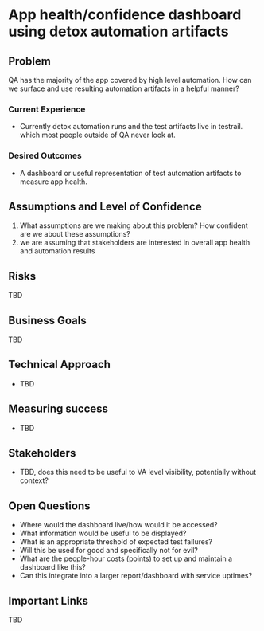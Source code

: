 # App health/confidence dashboard using detox automation artifacts

## Problem 

QA has the majority of the app covered by high level automation.
How can we surface and use resulting automation artifacts in a helpful manner?

### Current Experience ###

* Currently detox automation runs and the test artifacts live in testrail. which most people outside of QA never look at.

### Desired Outcomes ###

* A dashboard or useful representation of test automation artifacts to measure app health.

## Assumptions and Level of Confidence

1. What assumptions are we making about this problem?  How confident are we about these assumptions?
2. we are assuming that stakeholders are interested in overall app health and automation results

## Risks

TBD

## Business Goals

TBD

## Technical Approach

*	TBD

## Measuring success 

*	TBD

## Stakeholders

* TBD, does this need to be useful to VA level visibility, potentially without context?

## Open Questions

- Where would the dashboard live/how would it be accessed?
- What information would be useful to be displayed?
- What is an appropriate threshold of expected test failures?
- Will this be used for good and specifically not for evil?
- What are the people-hour costs (points) to set up and maintain a dashboard like this?
- Can this integrate into a larger report/dashboard with service uptimes?

## Important Links

TBD
